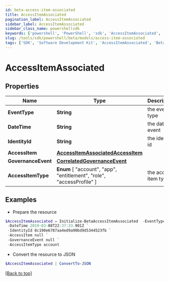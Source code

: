 ```yaml
---
id: beta-access-item-associated
title: AccessItemAssociated
pagination_label: AccessItemAssociated
sidebar_label: AccessItemAssociated
sidebar_class_name: powershellsdk
keywords: ['powershell', 'PowerShell', 'sdk', 'AccessItemAssociated', 'BetaAccessItemAssociated'] 
slug: /tools/sdk/powershell/beta/models/access-item-associated
tags: ['SDK', 'Software Development Kit', 'AccessItemAssociated', 'BetaAccessItemAssociated']
---
```



# AccessItemAssociated

## Properties

Name | Type | Description | Notes
------------ | ------------- | ------------- | -------------
**EventType** | **String** | the event type | [optional] 
**DateTime** | **String** | the date of event | [optional] 
**IdentityId** | **String** | the identity id | [optional] 
**AccessItem** | [**AccessItemAssociatedAccessItem**](access-item-associated-access-item) |  | [required]
**GovernanceEvent** | [**CorrelatedGovernanceEvent**](correlated-governance-event) |  | [required]
**AccessItemType** |  **Enum** [  "account",    "app",    "entitlement",    "role",    "accessProfile" ] | the access item type | [optional] 

## Examples

- Prepare the resource
```powershell
$AccessItemAssociated = Initialize-BetaAccessItemAssociated  -EventType AccessItemAssociated `
 -DateTime 2019-03-08T22:37:33.901Z `
 -IdentityId 8c190e6787aa4ed9a90bd9d5344523fb `
 -AccessItem null `
 -GovernanceEvent null `
 -AccessItemType account
```

- Convert the resource to JSON
```powershell
$AccessItemAssociated | ConvertTo-JSON
```


[[Back to top]](#) 

